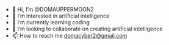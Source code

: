 - 👋 Hi, I’m @DOMAUPPERMOON2
- 👀 I’m interested in artificial intelligence 
- 🌱 I’m currently learning coding
- 💞️ I’m looking to collaborate on creating artificial intelligence
- 📫 How to reach me domacyber2@gmail.com

<!---
DOMAUPPERMOON2/DOMAUPPERMOON2 is a ✨ special ✨ repository because its `README.md` (this file) appears on your GitHub profile.
You can click the Preview link to take a look at your changes.
--->
